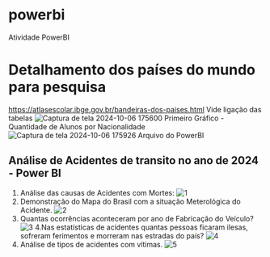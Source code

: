 # powerbi
Atividade PowerBI
# Detalhamento dos países do mundo para pesquisa #
https://atlasescolar.ibge.gov.br/bandeiras-dos-paises.html
Vide ligação das tabelas
![Captura de tela 2024-10-06 175600](https://github.com/user-attachments/assets/d6a3e0cb-6662-443d-8767-609bec1cc701)
Primeiro Gráfico - Quantidade de Alunos por Nacionalidade
![Captura de tela 2024-10-06 175926](https://github.com/user-attachments/assets/d5897368-7ecd-4fed-9ab6-feb45d9c08c9)
Arquivo do PowerBI
## Análise de Acidentes de transito no ano de 2024 - Power BI
1. Análise das causas de Acidentes com Mortes:
![1](https://github.com/user-attachments/assets/5af13cb6-e4d1-404e-8522-fa79ab191e75)
2. Demonstração do Mapa do Brasil com a situação Meterológica do Acidente.
![2](https://github.com/user-attachments/assets/f84f3dba-5b2b-4b7f-8788-aa1b66a3542e)
3. Quantas ocorrências aconteceram por ano de Fabricação do Veículo?
![3](https://github.com/user-attachments/assets/ad785c14-fe63-49f7-a0ea-54da4fa1e4b1)
4.Nas estatísticas de acidentes quantas pessoas ficaram ilesas, sofreram ferimentos e morreram nas estradas do país?
![4](https://github.com/user-attachments/assets/dc805121-84e1-40e5-af71-6a6baf1f6079)
5. Análise de tipos de acidentes com vítimas.
![5](https://github.com/user-attachments/assets/7954b0b2-e103-4205-a0b1-0e2bae5b5ab8)



